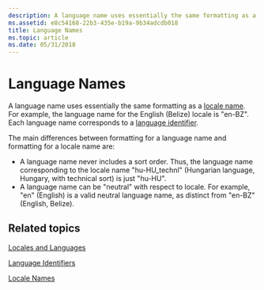 ```yaml
---
description: A language name uses essentially the same formatting as a locale name. For example, the language name for the English (Belize) locale is &\#0034;en-BZ&\#0034;. Each language name corresponds to a language identifier.
ms.assetid: e8c54168-22b3-435e-b19a-9b34adcdb018
title: Language Names
ms.topic: article
ms.date: 05/31/2018
---
```


# Language Names

A language name uses essentially the same formatting as a [locale name](locale-names.md). For example, the language name for the English (Belize) locale is "en-BZ". Each language name corresponds to a [language identifier](language-identifiers.md).

The main differences between formatting for a language name and formatting for a locale name are:

-   A language name never includes a sort order. Thus, the language name corresponding to the locale name "hu-HU\_technl" (Hungarian language, Hungary, with technical sort) is just "hu-HU".
-   A language name can be "neutral" with respect to locale. For example, "en" (English) is a valid neutral language name, as distinct from "en-BZ" (English, Belize).

## Related topics

<dl> <dt>

[Locales and Languages](locales-and-languages.md)
</dt> <dt>

[Language Identifiers](language-identifiers.md)
</dt> <dt>

[Locale Names](locale-names.md)
</dt> </dl>

 

 




